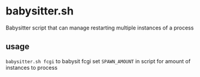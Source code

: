 babysitter.sh
=============

Babysitter script that can manage restarting multiple instances of a process

usage
-----
`babysitter.sh fcgi` to babysit fcgi
set `SPAWN_AMOUNT` in script for amount of instances to process
